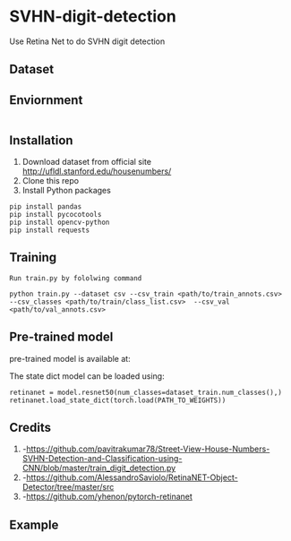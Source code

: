 # SVHN-digit-detection
Use Retina Net to do SVHN digit detection
  ## Dataset
  
  ## Enviornment
  ```
  ```
  ## Installation
   1) Download dataset from official site
    http://ufldl.stanford.edu/housenumbers/
   2) Clone this repo
   3) Install Python packages
   ```
   pip install pandas
   pip install pycocotools
   pip install opencv-python
   pip install requests
   ```
  ## Training
    Run train.py by fololwing command
      
    python train.py --dataset csv --csv_train <path/to/train_annots.csv>  --csv_classes <path/to/train/class_list.csv>  --csv_val <path/to/val_annots.csv>
 
    
  ## Pre-trained model  
  pre-trained model is available at:
  
  The state dict model can be loaded using:
  ```
  retinanet = model.resnet50(num_classes=dataset_train.num_classes(),)
  retinanet.load_state_dict(torch.load(PATH_TO_WEIGHTS))
  ```
  ## Credits
   1) -https://github.com/pavitrakumar78/Street-View-House-Numbers-SVHN-Detection-and-Classification-using-CNN/blob/master/train_digit_detection.py
   2) -https://github.com/AlessandroSaviolo/RetinaNET-Object-Detector/tree/master/src
   3) -https://github.com/yhenon/pytorch-retinanet</h3>
  ## Example
